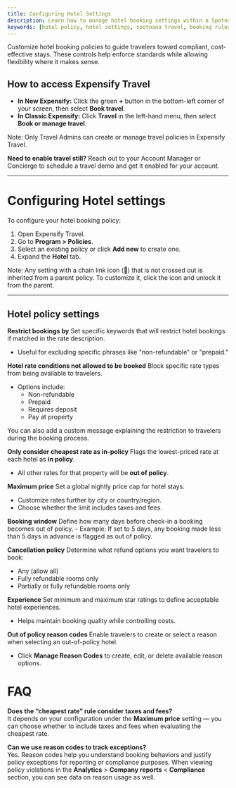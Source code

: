 ```yaml
---
title: Configuring Hotel Settings
description: Learn how to manage hotel booking settings within a Spotnana travel policy.
keywords: [hotel policy, hotel settings, spotnana travel, booking rules, hotel restrictions]
---
```


Customize hotel booking policies to guide travelers toward compliant, cost-effective stays. These controls help enforce standards while allowing flexibility where it makes sense.

## How to access Expensify Travel

- **In New Expensify:** Click the green **+** button in the bottom-left corner of your screen, then select **Book travel**.
- **In Classic Expensify:** Click **Travel** in the left-hand menu, then select **Book or manage travel**.

Note: Only Travel Admins can create or manage travel policies in Expensify Travel.

**Need to enable travel still?** Reach out to your Account Manager or Concierge to schedule a travel demo and get it enabled for your account.

---

# Configuring Hotel settings

To configure your hotel booking policy:
1. Open Expensify Travel.
2. Go to **Program > Policies**.
3. Select an existing policy or click **Add new** to create one.
4. Expand the **Hotel** tab.

Note: Any setting with a chain link icon (🔗) that is not crossed out is inherited from a parent policy. To customize it, click the icon and unlock it from the parent.

---

## Hotel policy settings

**Restrict bookings by**
Set specific keywords that will restrict hotel bookings if matched in the rate description.
- Useful for excluding specific phrases like "non-refundable" or "prepaid."

**Hotel rate conditions not allowed to be booked**
Block specific rate types from being available to travelers.
- Options include:
  - Non-refundable
  - Prepaid
  - Requires deposit
  - Pay at property

You can also add a custom message explaining the restriction to travelers during the booking process.

**Only consider cheapest rate as in-policy**
Flags the lowest-priced rate at each hotel as **in policy**.
- All other rates for that property will be **out of policy**.

**Maximum price**
Set a global nightly price cap for hotel stays.
- Customize rates further by city or country/region.
- Choose whether the limit includes taxes and fees.

**Booking window**
Define how many days before check-in a booking becomes out of policy.
    - Example: If set to 5 days, any booking made less than 5 days in advance is flagged as out of policy.

**Cancellation policy**
Determine what refund options you want travelers to book:
  - Any (allow all)
  - Fully refundable rooms only
  - Partially or fully refundable rooms only

**Experience**
Set minimum and maximum star ratings to define acceptable hotel experiences.
- Helps maintain booking quality while controlling costs.

**Out of policy reason codes**
Enable travelers to create or select a reason when selecting an out-of-policy hotel.
- Click **Manage Reason Codes** to create, edit, or delete available reason options.

# FAQ

**Does the “cheapest rate” rule consider taxes and fees?**  
It depends on your configuration under the **Maximum price** setting — you can choose whether to include taxes and fees when evaluating the cheapest rate.

**Can we use reason codes to track exceptions?**  
Yes. Reason codes help you understand booking behaviors and justify policy exceptions for reporting or compliance purposes. When viewing policy violations in the **Analytics** > **Company reports** < **Compliance** section, you can see data on reason usage as well.

